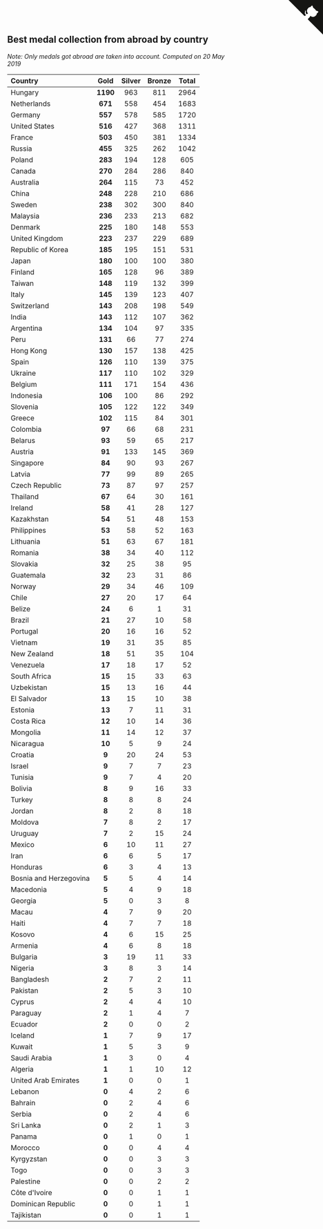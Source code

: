 ## Best medal collection from abroad by country

*Note: Only medals got abroad are taken into account.*
*Computed on 20 May 2019*

| Country | Gold | Silver | Bronze | Total |
| :--- | :--: | :--: | :--: | :--: |
| Hungary | **1190** | 963 | 811 | 2964 |
| Netherlands | **671** | 558 | 454 | 1683 |
| Germany | **557** | 578 | 585 | 1720 |
| United States | **516** | 427 | 368 | 1311 |
| France | **503** | 450 | 381 | 1334 |
| Russia | **455** | 325 | 262 | 1042 |
| Poland | **283** | 194 | 128 | 605 |
| Canada | **270** | 284 | 286 | 840 |
| Australia | **264** | 115 | 73 | 452 |
| China | **248** | 228 | 210 | 686 |
| Sweden | **238** | 302 | 300 | 840 |
| Malaysia | **236** | 233 | 213 | 682 |
| Denmark | **225** | 180 | 148 | 553 |
| United Kingdom | **223** | 237 | 229 | 689 |
| Republic of Korea | **185** | 195 | 151 | 531 |
| Japan | **180** | 100 | 100 | 380 |
| Finland | **165** | 128 | 96 | 389 |
| Taiwan | **148** | 119 | 132 | 399 |
| Italy | **145** | 139 | 123 | 407 |
| Switzerland | **143** | 208 | 198 | 549 |
| India | **143** | 112 | 107 | 362 |
| Argentina | **134** | 104 | 97 | 335 |
| Peru | **131** | 66 | 77 | 274 |
| Hong Kong | **130** | 157 | 138 | 425 |
| Spain | **126** | 110 | 139 | 375 |
| Ukraine | **117** | 110 | 102 | 329 |
| Belgium | **111** | 171 | 154 | 436 |
| Indonesia | **106** | 100 | 86 | 292 |
| Slovenia | **105** | 122 | 122 | 349 |
| Greece | **102** | 115 | 84 | 301 |
| Colombia | **97** | 66 | 68 | 231 |
| Belarus | **93** | 59 | 65 | 217 |
| Austria | **91** | 133 | 145 | 369 |
| Singapore | **84** | 90 | 93 | 267 |
| Latvia | **77** | 99 | 89 | 265 |
| Czech Republic | **73** | 87 | 97 | 257 |
| Thailand | **67** | 64 | 30 | 161 |
| Ireland | **58** | 41 | 28 | 127 |
| Kazakhstan | **54** | 51 | 48 | 153 |
| Philippines | **53** | 58 | 52 | 163 |
| Lithuania | **51** | 63 | 67 | 181 |
| Romania | **38** | 34 | 40 | 112 |
| Slovakia | **32** | 25 | 38 | 95 |
| Guatemala | **32** | 23 | 31 | 86 |
| Norway | **29** | 34 | 46 | 109 |
| Chile | **27** | 20 | 17 | 64 |
| Belize | **24** | 6 | 1 | 31 |
| Brazil | **21** | 27 | 10 | 58 |
| Portugal | **20** | 16 | 16 | 52 |
| Vietnam | **19** | 31 | 35 | 85 |
| New Zealand | **18** | 51 | 35 | 104 |
| Venezuela | **17** | 18 | 17 | 52 |
| South Africa | **15** | 15 | 33 | 63 |
| Uzbekistan | **15** | 13 | 16 | 44 |
| El Salvador | **13** | 15 | 10 | 38 |
| Estonia | **13** | 7 | 11 | 31 |
| Costa Rica | **12** | 10 | 14 | 36 |
| Mongolia | **11** | 14 | 12 | 37 |
| Nicaragua | **10** | 5 | 9 | 24 |
| Croatia | **9** | 20 | 24 | 53 |
| Israel | **9** | 7 | 7 | 23 |
| Tunisia | **9** | 7 | 4 | 20 |
| Bolivia | **8** | 9 | 16 | 33 |
| Turkey | **8** | 8 | 8 | 24 |
| Jordan | **8** | 2 | 8 | 18 |
| Moldova | **7** | 8 | 2 | 17 |
| Uruguay | **7** | 2 | 15 | 24 |
| Mexico | **6** | 10 | 11 | 27 |
| Iran | **6** | 6 | 5 | 17 |
| Honduras | **6** | 3 | 4 | 13 |
| Bosnia and Herzegovina | **5** | 5 | 4 | 14 |
| Macedonia | **5** | 4 | 9 | 18 |
| Georgia | **5** | 0 | 3 | 8 |
| Macau | **4** | 7 | 9 | 20 |
| Haiti | **4** | 7 | 7 | 18 |
| Kosovo | **4** | 6 | 15 | 25 |
| Armenia | **4** | 6 | 8 | 18 |
| Bulgaria | **3** | 19 | 11 | 33 |
| Nigeria | **3** | 8 | 3 | 14 |
| Bangladesh | **2** | 7 | 2 | 11 |
| Pakistan | **2** | 5 | 3 | 10 |
| Cyprus | **2** | 4 | 4 | 10 |
| Paraguay | **2** | 1 | 4 | 7 |
| Ecuador | **2** | 0 | 0 | 2 |
| Iceland | **1** | 7 | 9 | 17 |
| Kuwait | **1** | 5 | 3 | 9 |
| Saudi Arabia | **1** | 3 | 0 | 4 |
| Algeria | **1** | 1 | 10 | 12 |
| United Arab Emirates | **1** | 0 | 0 | 1 |
| Lebanon | **0** | 4 | 2 | 6 |
| Bahrain | **0** | 2 | 4 | 6 |
| Serbia | **0** | 2 | 4 | 6 |
| Sri Lanka | **0** | 2 | 1 | 3 |
| Panama | **0** | 1 | 0 | 1 |
| Morocco | **0** | 0 | 4 | 4 |
| Kyrgyzstan | **0** | 0 | 3 | 3 |
| Togo | **0** | 0 | 3 | 3 |
| Palestine | **0** | 0 | 2 | 2 |
| Côte d'Ivoire | **0** | 0 | 1 | 1 |
| Dominican Republic | **0** | 0 | 1 | 1 |
| Tajikistan | **0** | 0 | 1 | 1 |


<a href="https://github.com/jonatanklosko/wca_statistics" class="github-corner" aria-label="View source on Github"><svg width="80" height="80" viewBox="0 0 250 250" style="fill:#151513; color:#fff; position: absolute; top: 0; border: 0; right: 0;" aria-hidden="true"><path d="M0,0 L115,115 L130,115 L142,142 L250,250 L250,0 Z"></path><path d="M128.3,109.0 C113.8,99.7 119.0,89.6 119.0,89.6 C122.0,82.7 120.5,78.6 120.5,78.6 C119.2,72.0 123.4,76.3 123.4,76.3 C127.3,80.9 125.5,87.3 125.5,87.3 C122.9,97.6 130.6,101.9 134.4,103.2" fill="currentColor" style="transform-origin: 130px 106px;" class="octo-arm"></path><path d="M115.0,115.0 C114.9,115.1 118.7,116.5 119.8,115.4 L133.7,101.6 C136.9,99.2 139.9,98.4 142.2,98.6 C133.8,88.0 127.5,74.4 143.8,58.0 C148.5,53.4 154.0,51.2 159.7,51.0 C160.3,49.4 163.2,43.6 171.4,40.1 C171.4,40.1 176.1,42.5 178.8,56.2 C183.1,58.6 187.2,61.8 190.9,65.4 C194.5,69.0 197.7,73.2 200.1,77.6 C213.8,80.2 216.3,84.9 216.3,84.9 C212.7,93.1 206.9,96.0 205.4,96.6 C205.1,102.4 203.0,107.8 198.3,112.5 C181.9,128.9 168.3,122.5 157.7,114.1 C157.9,116.9 156.7,120.9 152.7,124.9 L141.0,136.5 C139.8,137.7 141.6,141.9 141.8,141.8 Z" fill="currentColor" class="octo-body"></path></svg></a><style>.github-corner:hover .octo-arm{animation:octocat-wave 560ms ease-in-out}@keyframes octocat-wave{0%,100%{transform:rotate(0)}20%,60%{transform:rotate(-25deg)}40%,80%{transform:rotate(10deg)}}@media (max-width:500px){.github-corner:hover .octo-arm{animation:none}.github-corner .octo-arm{animation:octocat-wave 560ms ease-in-out}}</style>
